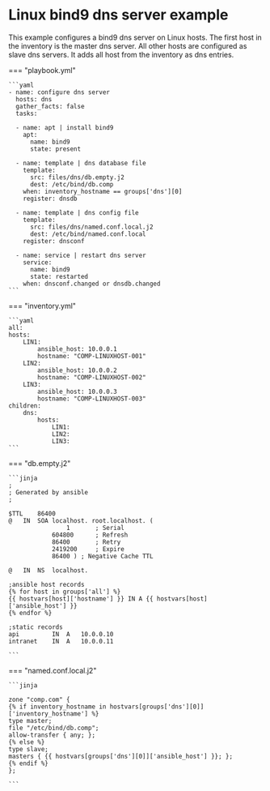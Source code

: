 # Linux bind9 dns server example

This example configures a bind9 dns server on Linux hosts.
The first host in the inventory is the master dns server.
All other hosts are configured as slave dns servers.
It adds all host from the inventory as dns entries.


=== "playbook.yml"

    ```yaml
    - name: configure dns server
      hosts: dns
      gather_facts: false
      tasks:
        
      - name: apt | install bind9
        apt: 
          name: bind9
          state: present

      - name: template | dns database file
        template:
          src: files/dns/db.empty.j2
          dest: /etc/bind/db.comp
        when: inventory_hostname == groups['dns'][0]
        register: dnsdb

      - name: template | dns config file
        template:
          src: files/dns/named.conf.local.j2
          dest: /etc/bind/named.conf.local
        register: dnsconf

      - name: service | restart dns server
        service:
          name: bind9
          state: restarted
        when: dnsconf.changed or dnsdb.changed
    ```

=== "inventory.yml"

    ```yaml
    all:
    hosts:
        LIN1:
            ansible_host: 10.0.0.1
            hostname: "COMP-LINUXHOST-001"
        LIN2:
            ansible_host: 10.0.0.2
            hostname: "COMP-LINUXHOST-002"
        LIN3:
            ansible_host: 10.0.0.3
            hostname: "COMP-LINUXHOST-003"
    children:
        dns:
            hosts:
                LIN1:
                LIN2:
                LIN3:
    ```

=== "db.empty.j2"

    ```jinja
    ;
    ; Generated by ansible 
    ;

    $TTL	86400
    @	IN	SOA	localhost. root.localhost. (
                    1		; Serial
                604800		; Refresh
                86400		; Retry
                2419200		; Expire
                86400 )	; Negative Cache TTL

    @	IN	NS	localhost.

    ;ansible host records
    {% for host in groups['all'] %}
    {{ hostvars[host]['hostname'] }} IN A {{ hostvars[host]['ansible_host'] }}
    {% endfor %}

    ;static records
    api		    IN	A	10.0.0.10
    intranet	IN	A	10.0.0.11

    ```

=== "named.conf.local.j2"

    ```jinja

    zone "comp.com" {
    {% if inventory_hostname in hostvars[groups['dns'][0]]['inventory_hostname'] %}
    type master;
    file "/etc/bind/db.comp";
    allow-transfer { any; };
    {% else %}
    type slave;
    masters { {{ hostvars[groups['dns'][0]]['ansible_host'] }}; };
    {% endif %}
    };

    ```